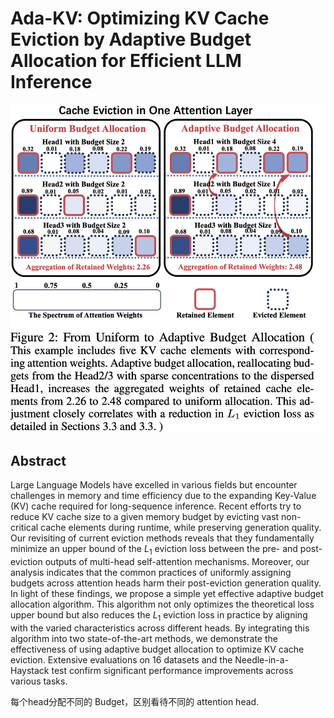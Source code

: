 # Ada-KV: Optimizing KV Cache Eviction by Adaptive Budget Allocation for Efficient LLM Inference

![](fig2.png)

## Abstract

Large Language Models have excelled in various fields but encounter
challenges in memory and time efficiency due to the expanding Key-Value (KV)
cache required for long-sequence inference. Recent efforts try to reduce KV
cache size to a given memory budget by evicting vast non-critical cache
elements during runtime, while preserving generation quality. Our revisiting of
current eviction methods reveals that they fundamentally minimize an upper
bound of the $L_1$ eviction loss between the pre- and post-eviction outputs of
multi-head self-attention mechanisms. Moreover, our analysis indicates that the
common practices of uniformly assigning budgets across attention heads harm
their post-eviction generation quality. In light of these findings, we propose
a simple yet effective adaptive budget allocation algorithm. This algorithm not
only optimizes the theoretical loss upper bound but also reduces the $L_1$
eviction loss in practice by aligning with the varied characteristics across
different heads. By integrating this algorithm into two state-of-the-art
methods, we demonstrate the effectiveness of using adaptive budget allocation
to optimize KV cache eviction. Extensive evaluations on 16 datasets and the
Needle-in-a-Haystack test confirm significant performance improvements across
various tasks.

每个head分配不同的 Budget，区别看待不同的 attention head.